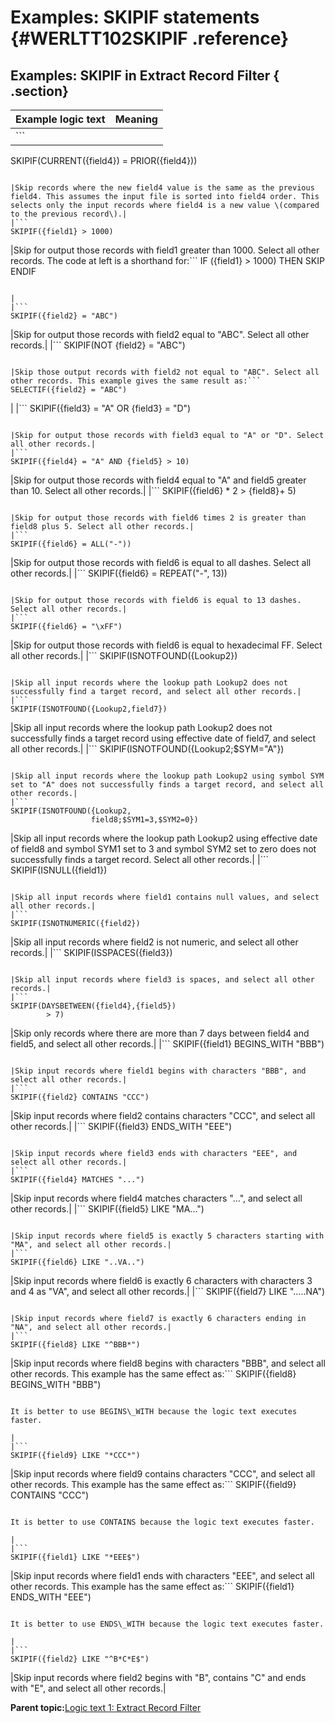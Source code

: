 # Examples: SKIPIF statements {#WERLTT102SKIPIF .reference}

## Examples: SKIPIF in Extract Record Filter { .section}

|Example logic text|Meaning|
|------------------|-------|
|```
SKIPIF(CURRENT({field4}) =
       PRIOR({field4}))
```

|Skip records where the new field4 value is the same as the previous field4. This assumes the input file is sorted into field4 order. This selects only the input records where field4 is a new value \(compared to the previous record\).|
|```
SKIPIF({field1} > 1000)
```

|Skip for output those records with field1 greater than 1000. Select all other records. The code at left is a shorthand for:```
IF ({field1} > 1000)
   THEN SKIP
ENDIF
```

|
|```
SKIPIF({field2} = "ABC")
```

|Skip for output those records with field2 equal to "ABC". Select all other records.|
|```
SKIPIF(NOT {field2} = "ABC")  
```

|Skip those output records with field2 not equal to "ABC". Select all other records. This example gives the same result as:```
SELECTIF({field2} = "ABC")
```

|
|```
SKIPIF({field3} = "A" OR {field3} = "D")
```

|Skip for output those records with field3 equal to "A" or "D". Select all other records.|
|```
SKIPIF({field4} = "A" AND {field5} > 10)
```

|Skip for output those records with field4 equal to "A" and field5 greater than 10. Select all other records.|
|```
SKIPIF({field6} * 2 > {field8}+ 5)
```

|Skip for output those records with field6 times 2 is greater than field8 plus 5. Select all other records.|
|```
SKIPIF({field6} = ALL("-"))

```

|Skip for output those records with field6 is equal to all dashes. Select all other records.|
|```
SKIPIF({field6} = REPEAT("-", 13))
```

|Skip for output those records with field6 is equal to 13 dashes. Select all other records.|
|```
SKIPIF({field6} = "\xFF")   
```

|Skip for output those records with field6 is equal to hexadecimal FF. Select all other records.|
|```
SKIPIF(ISNOTFOUND({Lookup2})
```

|Skip all input records where the lookup path Lookup2 does not successfully find a target record, and select all other records.|
|```
SKIPIF(ISNOTFOUND({Lookup2,field7})
```

|Skip all input records where the lookup path Lookup2 does not successfully finds a target record using effective date of field7, and select all other records.|
|```
SKIPIF(ISNOTFOUND({Lookup2;$SYM="A"})   
```

|Skip all input records where the lookup path Lookup2 using symbol SYM set to "A" does not successfully finds a target record, and select all other records.|
|```
SKIPIF(ISNOTFOUND({Lookup2,
                  field8;$SYM1=3,$SYM2=0})
```

|Skip all input records where the lookup path Lookup2 using effective date of field8 and symbol SYM1 set to 3 and symbol SYM2 set to zero does not successfully finds a target record. Select all other records.|
|```
SKIPIF(ISNULL({field1})
```

|Skip all input records where field1 contains null values, and select all other records.|
|```
SKIPIF(ISNOTNUMERIC({field2})
```

|Skip all input records where field2 is not numeric, and select all other records.|
|```
SKIPIF(ISSPACES({field3})
```

|Skip all input records where field3 is spaces, and select all other records.|
|```
SKIPIF(DAYSBETWEEN({field4},{field5})
        > 7)   
```

|Skip only records where there are more than 7 days between field4 and field5, and select all other records.|
|```
SKIPIF({field1} BEGINS_WITH "BBB")
```

|Skip input records where field1 begins with characters "BBB", and select all other records.|
|```
SKIPIF({field2} CONTAINS "CCC")
```

|Skip input records where field2 contains characters "CCC", and select all other records.|
|```
SKIPIF({field3} ENDS_WITH "EEE")
```

|Skip input records where field3 ends with characters "EEE", and select all other records.|
|```
SKIPIF({field4} MATCHES "...")   
```

|Skip input records where field4 matches characters "...", and select all other records.|
|```
SKIPIF({field5} LIKE "MA...")
```

|Skip input records where field5 is exactly 5 characters starting with "MA", and select all other records.|
|```
SKIPIF({field6} LIKE "..VA..")
```

|Skip input records where field6 is exactly 6 characters with characters 3 and 4 as "VA", and select all other records.|
|```
SKIPIF({field7} LIKE ".....NA")
```

|Skip input records where field7 is exactly 6 characters ending in "NA", and select all other records.|
|```
SKIPIF({field8} LIKE "^BBB*")  
```

|Skip input records where field8 begins with characters "BBB", and select all other records. This example has the same effect as:```
SKIPIF({field8} BEGINS_WITH "BBB")
```

It is better to use BEGINS\_WITH because the logic text executes faster.

|
|```
SKIPIF({field9} LIKE "*CCC*")
```

|Skip input records where field9 contains characters "CCC", and select all other records. This example has the same effect as:```
SKIPIF({field9} CONTAINS "CCC")
```

It is better to use CONTAINS because the logic text executes faster.

|
|```
SKIPIF({field1} LIKE "*EEE$")
```

|Skip input records where field1 ends with characters "EEE", and select all other records. This example has the same effect as:```
SKIPIF({field1} ENDS_WITH "EEE")
```

It is better to use ENDS\_WITH because the logic text executes faster.

|
|```
SKIPIF({field2} LIKE "^B*C*E$")
```

|Skip input records where field2 begins with "B", contains "C" and ends with "E", and select all other records.|

**Parent topic:**[Logic text 1: Extract Record Filter](../html/WERLTT100ERecFilter.md)

